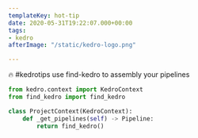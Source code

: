 ```yaml
---
templateKey: hot-tip
date: 2020-05-31T19:22:07.000+00:00
tags:
- kedro
afterImage: "/static/kedro-logo.png"

---
```

🔥 #kedrotips use find-kedro to assembly your pipelines


``` python
from kedro.context import KedroContext
from find_kedro import find_kedro

class ProjectContext(KedroContext):
    def _get_pipelines(self) -> Pipeline:
        return find_kedro()
```
